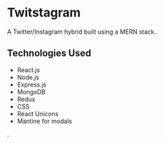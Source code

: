 # Twitstagram

A Twitter/Instagram hybrid built using a MERN stack.

## Technologies Used

* React.js
* Node.js
* Express.js
* MongoDB
* Redux
* CSS
* React Unicons
* Mantine for modals

.